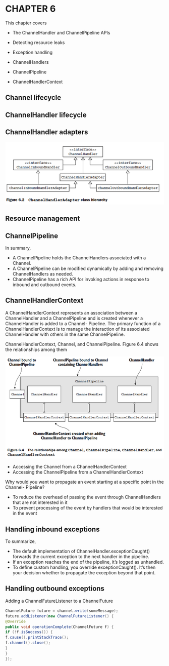 # CHAPTER 6

This chapter covers

- The ChannelHandler and ChannelPipeline APIs
- Detecting resource leaks
- Exception handling

- ChannelHandlers
- ChannelPipeline
- ChannelHandlerContext

## Channel lifecycle

## ChannelHandler lifecycle

## ChannelHandler adapters

![channel-adapter](./images/channel-adapter.png)

## Resource management

## ChannelPipeline

In summary,

- A ChannelPipeline holds the ChannelHandlers associated with a Channel.
- A ChannelPipeline can be modified dynamically by adding and removing ChannelHandlers as needed.
- ChannelPipeline has a rich API for invoking actions in response to inbound and outbound events.

## ChannelHandlerContext

A ChannelHandlerContext represents an association between a ChannelHandler and
a ChannelPipeline and is created whenever a ChannelHandler is added to a Channel-
Pipeline. The primary function of a ChannelHandlerContext is to manage the interaction
of its associated ChannelHandler with others in the same ChannelPipeline.


ChannelHandlerContext, Channel, and ChannelPipeline. Figure
6.4 shows the relationships among them

![channel-context](./images/channel-context.png)

- Accessing the Channel from a ChannelHandlerContext
- Accessing the ChannelPipeline from a ChannelHandlerContext

Why would you want to propagate an event starting at a specific point in the Channel-
Pipeline?
 - To reduce the overhead of passing the event through ChannelHandlers that are
not interested in it
- To prevent processing of the event by handlers that would be interested in
the event

## Handling inbound exceptions

To summarize,
- The default implementation of ChannelHandler.exceptionCaught() forwards
the current exception to the next handler in the pipeline.
- If an exception reaches the end of the pipeline, it’s logged as unhandled.
- To define custom handling, you override exceptionCaught(). It’s then your
decision whether to propagate the exception beyond that point.

## Handling outbound exceptions

Adding a ChannelFutureListener to a ChannelFuture

```java
ChannelFuture future = channel.write(someMessage);
future.addListener(new ChannelFutureListener() {
@Override
public void operationComplete(ChannelFuture f) {
if (!f.isSuccess()) {
f.cause().printStackTrace();
f.channel().close();
}
}
});
```